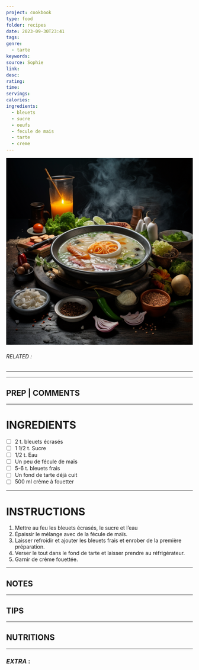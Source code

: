 ```yaml
---
project: cookbook
type: food
folder: recipes
date: 2023-09-30T23:41
tags: 
genre:
  - tarte
keywords: 
source: Sophie
link: 
desc: 
rating: 
time: 
servings: 
calories: 
ingredients:
  - bleuets
  - sucre
  - oeufs
  - fecule de mais
  - tarte
  - creme
---
```


![IMAGE](_default.png)

###### *RELATED* : 
---


---
## PREP | COMMENTS



---
# INGREDIENTS

- [ ] 2 t. bleuets écrasés
- [ ] 1 1/2 t. Sucre
- [ ] 1/2 t. Eau
- [ ] Un peu de fécule de maïs
- [ ] 5-6 t. bleuets frais
- [ ] Un fond de tarte déjà cuit
- [ ] 500 ml crème à fouetter

---
# INSTRUCTIONS

1. Mettre au feu les bleuets écrasés, le sucre et l’eau
2. Épaissir le mélange avec de la fécule de maïs.
3. Laisser refroidir et ajouter les bleuets frais et enrober de la première préparation.
4. Verser le tout dans le fond de tarte et laisser prendre au réfrigérateur.
5. Garnir de crème fouettée.

---
## NOTES



---
## TIPS



---
## NUTRITIONS



---
### *EXTRA* :



